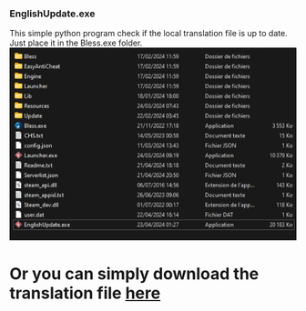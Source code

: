 ### EnglishUpdate.exe
This simple python program check if the local translation file is up to date. 
Just place it in the Bless.exe folder.
![](https://raw.githubusercontent.com/N7Gh0sTT/xbless-translation/main/img/folder.png) 


# Or you can simply download the translation file [here](https://github.com/N7Gh0sTT/xbless-translation/blob/main/pakchunk0-WindowsNoEditor_003_P.pak)